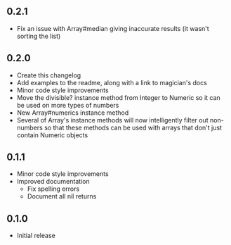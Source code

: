 ## 0.2.1
- Fix an issue with Array#median giving inaccurate results (it wasn't sorting
	the list)

## 0.2.0
- Create this changelog
- Add examples to the readme, along with a link to magician's docs
- Minor code style improvements
- Move the divisible? instance method from Integer to Numeric so it can be used
	on more types of numbers
- New Array#numerics instance method
- Several of Array's instance methods will now intelligently filter out
	non-numbers so that these methods can be used with arrays that don't just
	contain Numeric objects

## 0.1.1
- Minor code style improvements
- Improved documentation
	- Fix spelling errors
	- Document all nil returns

## 0.1.0
- Initial release
